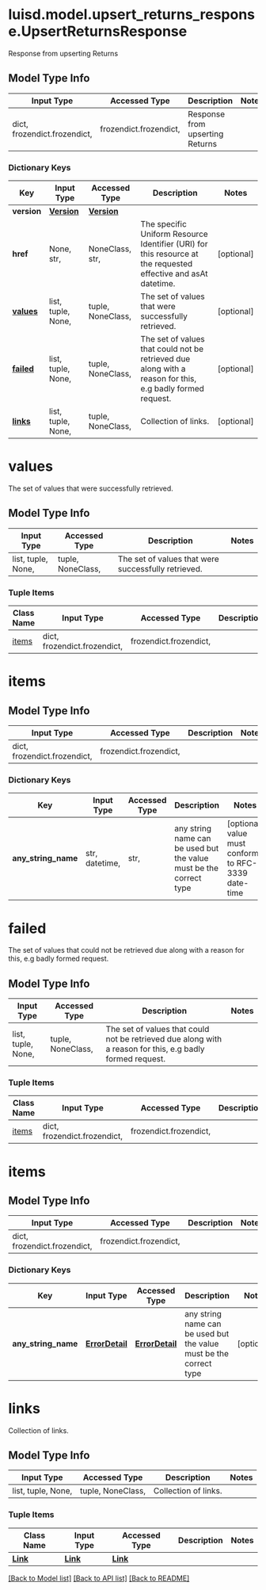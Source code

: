# luisd.model.upsert_returns_response.UpsertReturnsResponse

Response from upserting Returns

## Model Type Info
Input Type | Accessed Type | Description | Notes
------------ | ------------- | ------------- | -------------
dict, frozendict.frozendict,  | frozendict.frozendict,  | Response from upserting Returns | 

### Dictionary Keys
Key | Input Type | Accessed Type | Description | Notes
------------ | ------------- | ------------- | ------------- | -------------
**version** | [**Version**](Version.md) | [**Version**](Version.md) |  | 
**href** | None, str,  | NoneClass, str,  | The specific Uniform Resource Identifier (URI) for this resource at the requested effective and asAt datetime. | [optional] 
**[values](#values)** | list, tuple, None,  | tuple, NoneClass,  | The set of values that were successfully retrieved. | [optional] 
**[failed](#failed)** | list, tuple, None,  | tuple, NoneClass,  | The set of values that could not be retrieved due along with a reason for this, e.g badly formed request. | [optional] 
**[links](#links)** | list, tuple, None,  | tuple, NoneClass,  | Collection of links. | [optional] 

# values

The set of values that were successfully retrieved.

## Model Type Info
Input Type | Accessed Type | Description | Notes
------------ | ------------- | ------------- | -------------
list, tuple, None,  | tuple, NoneClass,  | The set of values that were successfully retrieved. | 

### Tuple Items
Class Name | Input Type | Accessed Type | Description | Notes
------------- | ------------- | ------------- | ------------- | -------------
[items](#items) | dict, frozendict.frozendict,  | frozendict.frozendict,  |  | 

# items

## Model Type Info
Input Type | Accessed Type | Description | Notes
------------ | ------------- | ------------- | -------------
dict, frozendict.frozendict,  | frozendict.frozendict,  |  | 

### Dictionary Keys
Key | Input Type | Accessed Type | Description | Notes
------------ | ------------- | ------------- | ------------- | -------------
**any_string_name** | str, datetime,  | str,  | any string name can be used but the value must be the correct type | [optional] value must conform to RFC-3339 date-time

# failed

The set of values that could not be retrieved due along with a reason for this, e.g badly formed request.

## Model Type Info
Input Type | Accessed Type | Description | Notes
------------ | ------------- | ------------- | -------------
list, tuple, None,  | tuple, NoneClass,  | The set of values that could not be retrieved due along with a reason for this, e.g badly formed request. | 

### Tuple Items
Class Name | Input Type | Accessed Type | Description | Notes
------------- | ------------- | ------------- | ------------- | -------------
[items](#items) | dict, frozendict.frozendict,  | frozendict.frozendict,  |  | 

# items

## Model Type Info
Input Type | Accessed Type | Description | Notes
------------ | ------------- | ------------- | -------------
dict, frozendict.frozendict,  | frozendict.frozendict,  |  | 

### Dictionary Keys
Key | Input Type | Accessed Type | Description | Notes
------------ | ------------- | ------------- | ------------- | -------------
**any_string_name** | [**ErrorDetail**](ErrorDetail.md) | [**ErrorDetail**](ErrorDetail.md) | any string name can be used but the value must be the correct type | [optional] 

# links

Collection of links.

## Model Type Info
Input Type | Accessed Type | Description | Notes
------------ | ------------- | ------------- | -------------
list, tuple, None,  | tuple, NoneClass,  | Collection of links. | 

### Tuple Items
Class Name | Input Type | Accessed Type | Description | Notes
------------- | ------------- | ------------- | ------------- | -------------
[**Link**](Link.md) | [**Link**](Link.md) | [**Link**](Link.md) |  | 

[[Back to Model list]](../../README.md#documentation-for-models) [[Back to API list]](../../README.md#documentation-for-api-endpoints) [[Back to README]](../../README.md)

